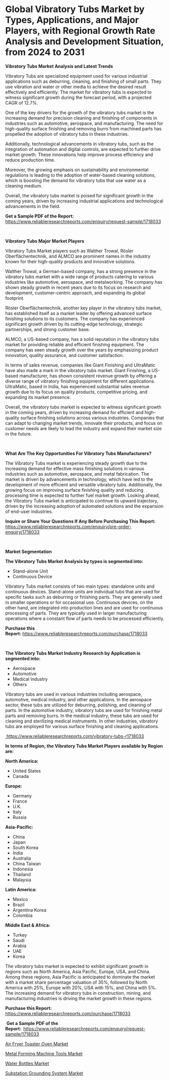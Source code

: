 <p><h1>Global Vibratory Tubs Market by Types, Applications, and Major Players, with Regional Growth Rate Analysis and Development Situation, from 2024 to 2031</h1></p><p><strong>Vibratory Tubs Market Analysis and Latest Trends</strong></p>
<p><p>Vibratory Tubs are specialized equipment used for various industrial applications such as deburring, cleaning, and finishing of small parts. They use vibration and water or other media to achieve the desired result effectively and efficiently. The market for vibratory tubs is expected to witness significant growth during the forecast period, with a projected CAGR of 12.7%.</p><p>One of the key drivers for the growth of the vibratory tubs market is the increasing demand for precision cleaning and finishing of components in industries such as automotive, aerospace, and manufacturing. The need for high-quality surface finishing and removing burrs from machined parts has propelled the adoption of vibratory tubs in these industries.</p><p>Additionally, technological advancements in vibratory tubs, such as the integration of automation and digital controls, are expected to further drive market growth. These innovations help improve process efficiency and reduce production time.</p><p>Moreover, the growing emphasis on sustainability and environmental regulations is leading to the adoption of water-based cleaning solutions, which is boosting the demand for vibratory tubs that use water as a cleaning medium.</p><p>Overall, the vibratory tubs market is poised for significant growth in the coming years, driven by increasing industrial applications and technological advancements in the field.</p></p>
<p><strong>Get a Sample PDF of the Report:&nbsp;</strong> <a href="https://www.reliableresearchreports.com/enquiry/request-sample/1718033">https://www.reliableresearchreports.com/enquiry/request-sample/1718033</a></p>
<p>&nbsp;</p>
<p><strong>Vibratory Tubs Major Market Players</strong></p>
<p><p>Vibratory Tubs Market players such as Walther Trowal, Rösler Oberflächentechnik, and ALMCO are prominent names in the industry known for their high-quality products and innovative solutions.</p><p>Walther Trowal, a German-based company, has a strong presence in the vibratory tubs market with a wide range of products catering to various industries like automotive, aerospace, and metalworking. The company has shown steady growth in recent years due to its focus on research and development, customer-centric approach, and expanding its global footprint.</p><p>Rösler Oberflächentechnik, another key player in the vibratory tubs market, has established itself as a market leader by offering advanced surface finishing solutions to its customers. The company has experienced significant growth driven by its cutting-edge technology, strategic partnerships, and strong customer base.</p><p>ALMCO, a US-based company, has a solid reputation in the vibratory tubs market for providing reliable and efficient finishing equipment. The company has seen steady growth over the years by emphasizing product innovation, quality assurance, and customer satisfaction.</p><p>In terms of sales revenue, companies like Giant Finishing and UltraMatic have also made a mark in the vibratory tubs market. Giant Finishing, a US-based manufacturer, has shown consistent revenue growth by offering a diverse range of vibratory finishing equipment for different applications. UltraMatic, based in India, has experienced substantial sales revenue growth due to its focus on quality products, competitive pricing, and expanding its market presence.</p><p>Overall, the vibratory tubs market is expected to witness significant growth in the coming years, driven by increasing demand for efficient and high-quality surface finishing solutions across various industries. Companies that can adapt to changing market trends, innovate their products, and focus on customer needs are likely to lead the industry and expand their market size in the future.</p></p>
<p>&nbsp;</p>
<p><strong>What Are The Key Opportunities For Vibratory Tubs Manufacturers?</strong></p>
<p><p>The Vibratory Tubs market is experiencing steady growth due to the increasing demand for effective mass finishing solutions in various industries such as automotive, aerospace, and metal fabrication. The market is driven by advancements in technology, which have led to the development of more efficient and versatile vibratory tubs. Additionally, the growing focus on improving surface finishing quality and reducing processing time is expected to further fuel market growth. Looking ahead, the Vibratory Tubs market is anticipated to continue its upward trajectory, driven by the increasing adoption of automated solutions and the expansion of end-user industries.</p></p>
<p><strong>Inquire or Share Your Questions If Any Before Purchasing This Report:</strong> <a href="https://www.reliableresearchreports.com/enquiry/pre-order-enquiry/1718033">https://www.reliableresearchreports.com/enquiry/pre-order-enquiry/1718033</a></p>
<p>&nbsp;</p>
<p><strong>Market Segmentation</strong></p>
<p><strong>The Vibratory Tubs Market Analysis by types is segmented into:</strong></p>
<p><ul><li>Stand-alone Unit</li><li>Continuous Device</li></ul></p>
<p><p>Vibratory Tubs market consists of two main types: standalone units and continuous devices. Stand-alone units are individual tubs that are used for specific tasks such as deburring or finishing parts. They are generally used in smaller operations or for occasional use. Continuous devices, on the other hand, are integrated into production lines and are used for continuous processing of parts. They are typically used in larger manufacturing operations where a constant flow of parts needs to be processed efficiently.</p></p>
<p><strong>Purchase this Report:&nbsp;</strong><a href="https://www.reliableresearchreports.com/purchase/1718033">https://www.reliableresearchreports.com/purchase/1718033</a></p>
<p>&nbsp;</p>
<p><strong>The Vibratory Tubs Market Industry Research by Application is segmented into:</strong></p>
<p><ul><li>Aerospace</li><li>Automotive</li><li>Medical Industry</li><li>Others</li></ul></p>
<p><p>Vibratory tubs are used in various industries including aerospace, automotive, medical industry, and other applications. In the aerospace sector, these tubs are utilized for deburring, polishing, and cleaning of parts. In the automotive industry, vibratory tubs are used for finishing metal parts and removing burrs. In the medical industry, these tubs are used for cleaning and sterilizing medical instruments. In other industries, vibratory tubs are employed for various surface finishing and cleaning applications.</p></p>
<p><a href="https://www.reliableresearchreports.com/vibratory-tubs-r1718033">&nbsp;https://www.reliableresearchreports.com/vibratory-tubs-r1718033</a></p>
<p><strong>In terms of Region, the Vibratory Tubs Market Players available by Region are:</strong></p>
<p>
    <p> <strong> North America: </strong>
        <ul>
            <li>United States</li>
            <li>Canada</li>
        </ul>
        </p> 
    <p> <strong> Europe: </strong>
        <ul>
            <li>Germany</li>
            <li>France</li>
            <li>U.K.</li>
            <li>Italy</li>
            <li>Russia</li>
        </ul>
        </p> 
    <p> <strong> Asia-Pacific: </strong>
        <ul>
            <li>China</li>
            <li>Japan</li>
            <li>South Korea</li>
            <li>India</li>
            <li>Australia</li>
            <li>China Taiwan</li>
            <li>Indonesia</li>
            <li>Thailand</li>
            <li>Malaysia</li>
        </ul>
        </p> 
    <p> <strong> Latin America: </strong>
        <ul>
            <li>Mexico</li>
            <li>Brazil</li>
            <li>Argentina Korea</li>
            <li>Colombia</li>
        </ul>
        </p> 
    <p> <strong> Middle East & Africa: </strong>
        <ul>
            <li>Turkey</li>
            <li>Saudi</li>
            <li>Arabia</li>
            <li>UAE</li>
            <li>Korea</li>
        </ul>
    </p>
    </p>
<p><p>The vibratory tubs market is expected to exhibit significant growth in regions such as North America, Asia Pacific, Europe, USA, and China. Among these regions, Asia Pacific is anticipated to dominate the market with a market share percentage valuation of 35%, followed by North America with 25%, Europe with 20%, USA with 15%, and China with 5%. The increasing demand for vibratory tubs in construction, mining, and manufacturing industries is driving the market growth in these regions.</p></p>
<p><strong>Purchase this Report: </strong><a href="https://www.reliableresearchreports.com/purchase/1718033">https://www.reliableresearchreports.com/purchase/1718033</a></p>
<p>&nbsp;<strong>Get a Sample PDF of the Report:&nbsp;&nbsp;</strong><a href="https://www.reliableresearchreports.com/enquiry/request-sample/1718033">https://www.reliableresearchreports.com/enquiry/request-sample/1718033</a></p>
<p><strong></strong></p>
<p><p><a href="https://www.linkedin.com/pulse/air-fryer-toaster-oven-market-furnishes-information-share-r42ce?trackingId=RDkfFkKQYMiFh3XWPXwOfw%3D%3D">Air Fryer Toaster Oven Market</a></p><p><a href="https://woozy-pyroraptor-a1f.notion.site/Metal-Forming-Machine-Tools-Market-Analysis-and-Sze-Forecasted-for-period-from-2024-to-2031-491b91f745db4e968a2040a6c9c4b568">Metal Forming Machine Tools Market</a></p><p><a href="https://www.linkedin.com/pulse/water-bottles-market-insights-cagr-trends-growth-strategies-nn6ce?trackingId=ody2MTFKHwaW8piXXHBMWg%3D%3D">Water Bottles Market</a></p><p><a href="https://view.publitas.com/reportprime-1/substation-grounding-system-market-outlook-industry-overview-and-forecast-2024-to-2031/">Substation Grounding System Market</a></p></p>